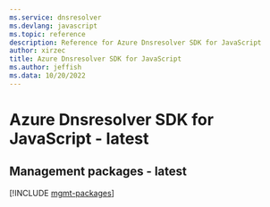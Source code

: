 ```yaml
---
ms.service: dnsresolver
ms.devlang: javascript
ms.topic: reference
description: Reference for Azure Dnsresolver SDK for JavaScript
author: xirzec
title: Azure Dnsresolver SDK for JavaScript
ms.author: jeffish
ms.data: 10/20/2022
---
```

# Azure Dnsresolver SDK for JavaScript - latest

## Management packages - latest
[!INCLUDE [mgmt-packages](dnsresolver-mgmt-index.md)]